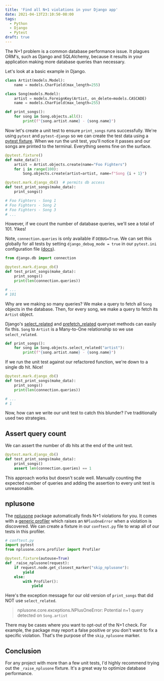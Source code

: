 ```yaml
---
title: 'Find all N+1 violations in your Django app'
date: 2021-04-13T23:10:50-08:00
tags:
  - Python
  - Django
  - Pytest
draft: true
---
```


<!-- https://scoutapm.com/blog/django-and-the-n1-queries-problem -->

The N+1 problem is a common database performance issue. It plagues ORM's, such as Django and SQLAlchemy, because it results in your application making more database queries than necessary.

Let's look at a basic example in Django.

```python
class Artist(models.Model):
    name = models.CharField(max_length=255)

class Song(models.Model):
    artist = models.ForeignKey(Artist, on_delete=models.CASCADE)
    name = models.CharField(max_length=255)

def print_songs():
    for song in Song.objects.all():
        print(f"{song.artist.name} - {song.name}")
```

Now let's create a unit test to ensure `print_songs` runs successfully. We're using `pytest` and `pytest-django` so we can create the test data using a [pytest fixture](https://docs.pytest.org/en/stable/fixture.html). When we run the unit test, you'll notice it passes and our songs are printed to the terminal. Everything seems fine on the surface.

```python
@pytest.fixture()
def make_data():
    artist = Artist.objects.create(name="Foo Fighters")
    for i in range(100):
        Song.objects.create(artist=artist, name=f"Song {i + 1}")

@pytest.mark.django_db()  # permits db access
def test_print_songs(make_data):
    print_songs()

# Foo Fighters - Song 1
# Foo Fighters - Song 2
# Foo Fighters - Song 3
# ...
```

However, if we count the number of database queries, we'll see a total of 101. Yikes!

Note, `connection.queries` is only available if `DEBUG=True`. We can set this globally for all tests by setting `django_debug_mode = true` in our `pytest.ini` configuration file ([docs](https://pytest-django.readthedocs.io/en/latest/usage.html#django-debug-mode-change-how-debug-is-set)).

```python {hl_lines=[1,6]}
from django.db import connection

@pytest.mark.django_db()
def test_print_songs(make_data):
    print_songs()
    print(len(connection.queries))

# ...
# 101
```

Why are we making so many queries? We make a query to fetch all `Song` objects in the database. Then, for every song, we make a query to fetch its `Artist` object.

Django's [select_related](https://docs.djangoproject.com/en/3.1/ref/models/querysets/#select-related) and [prefetch_related](https://docs.djangoproject.com/en/3.1/ref/models/querysets/#prefetch-related) queryset methods can easily fix this. `Song` to `Artist` is a Many-to-One relationship so we use `select_related`.

```python {hl_lines=[2]}
def print_songs():
    for song in Song.objects.select_related("artist"):
        print(f"{song.artist.name} - {song.name}")
```

If we run the unit test against our refactored function, we're down to a single db hit. Nice!

```python
@pytest.mark.django_db()
def test_print_songs(make_data):
    print_songs()
    print(len(connection.queries))

# ...
# 1
```

Now, how can we write our unit test to catch this blunder? I've traditionally used two strategies.

## Assert query count

We can assert the number of db hits at the end of the unit test.

```python {hl_lines=[4]}
@pytest.mark.django_db()
def test_print_songs(make_data):
    print_songs()
    assert len(connection.queries) == 1
```

This approach works but doesn't scale well. Manually counting the expected number of queries and adding the assertion to every unit test is unreasonable.

## nplusone

The [nplusone](https://github.com/jmcarp/nplusone) package automatically finds N+1 violations for you. It comes with a [generic profiler](https://github.com/jmcarp/nplusone#generic) which raises an `NPlusOneError` when a violation is discovered. We can create a fixture in our `conftest.py` file to wrap all of our tests in this profiler.

```python
# conftest.py
import pytest
from nplusone.core.profiler import Profiler

@pytest.fixture(autouse=True)
def _raise_nplusone(request):
    if request.node.get_closest_marker("skip_nplusone"):
        yield
    else:
        with Profiler():
            yield
```

Here's the exception message for our old version of `print_songs` that did NOT use `select_related`.

> nplusone.core.exceptions.NPlusOneError: Potential n+1 query detected on `Song.artist`

There may be cases where you want to opt-out of the N+1 check. For example, the package may report a false positive or you don't want to fix a specific violation. That's the purpose of the `skip_nplusone` marker.

## Conclusion

For any project with more than a few unit tests, I'd highly recommend trying out the `_raise_nplusone` fixture. It's a great way to optimize database performance.
